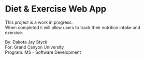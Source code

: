 # Diet & Exercise Web App  
This project is a work in progress.  
When completed it will allow users to track their nutrition intake and exercise.  
  
By: Dakota Jay Styck  
For: Grand Canyon University  
Program: MS - Software Development
